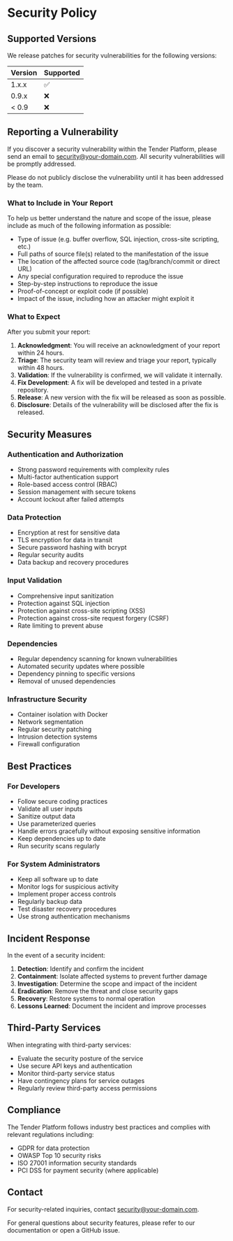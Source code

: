 # Security Policy

## Supported Versions

We release patches for security vulnerabilities for the following versions:

| Version | Supported          |
| ------- | ------------------ |
| 1.x.x   | :white_check_mark: |
| 0.9.x   | :x:                |
| < 0.9   | :x:                |

## Reporting a Vulnerability

If you discover a security vulnerability within the Tender Platform, please send an email to [security@your-domain.com](mailto:security@your-domain.com). All security vulnerabilities will be promptly addressed.

Please do not publicly disclose the vulnerability until it has been addressed by the team.

### What to Include in Your Report

To help us better understand the nature and scope of the issue, please include as much of the following information as possible:

- Type of issue (e.g. buffer overflow, SQL injection, cross-site scripting, etc.)
- Full paths of source file(s) related to the manifestation of the issue
- The location of the affected source code (tag/branch/commit or direct URL)
- Any special configuration required to reproduce the issue
- Step-by-step instructions to reproduce the issue
- Proof-of-concept or exploit code (if possible)
- Impact of the issue, including how an attacker might exploit it

### What to Expect

After you submit your report:

1. **Acknowledgment**: You will receive an acknowledgment of your report within 24 hours.
2. **Triage**: The security team will review and triage your report, typically within 48 hours.
3. **Validation**: If the vulnerability is confirmed, we will validate it internally.
4. **Fix Development**: A fix will be developed and tested in a private repository.
5. **Release**: A new version with the fix will be released as soon as possible.
6. **Disclosure**: Details of the vulnerability will be disclosed after the fix is released.

## Security Measures

### Authentication and Authorization

- Strong password requirements with complexity rules
- Multi-factor authentication support
- Role-based access control (RBAC)
- Session management with secure tokens
- Account lockout after failed attempts

### Data Protection

- Encryption at rest for sensitive data
- TLS encryption for data in transit
- Secure password hashing with bcrypt
- Regular security audits
- Data backup and recovery procedures

### Input Validation

- Comprehensive input sanitization
- Protection against SQL injection
- Protection against cross-site scripting (XSS)
- Protection against cross-site request forgery (CSRF)
- Rate limiting to prevent abuse

### Dependencies

- Regular dependency scanning for known vulnerabilities
- Automated security updates where possible
- Dependency pinning to specific versions
- Removal of unused dependencies

### Infrastructure Security

- Container isolation with Docker
- Network segmentation
- Regular security patching
- Intrusion detection systems
- Firewall configuration

## Best Practices

### For Developers

- Follow secure coding practices
- Validate all user inputs
- Sanitize output data
- Use parameterized queries
- Handle errors gracefully without exposing sensitive information
- Keep dependencies up to date
- Run security scans regularly

### For System Administrators

- Keep all software up to date
- Monitor logs for suspicious activity
- Implement proper access controls
- Regularly backup data
- Test disaster recovery procedures
- Use strong authentication mechanisms

## Incident Response

In the event of a security incident:

1. **Detection**: Identify and confirm the incident
2. **Containment**: Isolate affected systems to prevent further damage
3. **Investigation**: Determine the scope and impact of the incident
4. **Eradication**: Remove the threat and close security gaps
5. **Recovery**: Restore systems to normal operation
6. **Lessons Learned**: Document the incident and improve processes

## Third-Party Services

When integrating with third-party services:

- Evaluate the security posture of the service
- Use secure API keys and authentication
- Monitor third-party service status
- Have contingency plans for service outages
- Regularly review third-party access permissions

## Compliance

The Tender Platform follows industry best practices and complies with relevant regulations including:

- GDPR for data protection
- OWASP Top 10 security risks
- ISO 27001 information security standards
- PCI DSS for payment security (where applicable)

## Contact

For security-related inquiries, contact [security@your-domain.com](mailto:security@your-domain.com).

For general questions about security features, please refer to our documentation or open a GitHub issue.